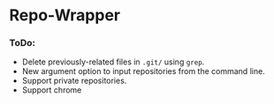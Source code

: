 # Repo-Wrapper

### ToDo:
* Delete previously-related files in `.git/` using `grep`.  
* New argument option to input repositories from the command line. 
* Support private repositories. 
* Support chrome